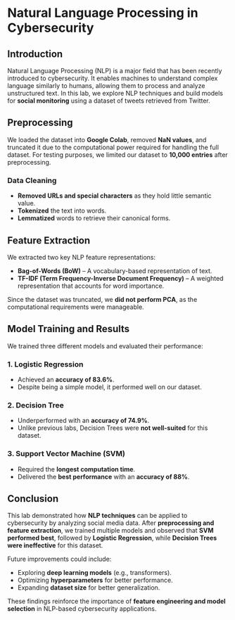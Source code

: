 # **Natural Language Processing in Cybersecurity**

## **Introduction**
Natural Language Processing (NLP) is a major field that has been recently introduced to cybersecurity. It enables machines to understand complex language similarly to humans, allowing them to process and analyze unstructured text. In this lab, we explore NLP techniques and build models for **social monitoring** using a dataset of tweets retrieved from Twitter.

## **Preprocessing**
We loaded the dataset into **Google Colab**, removed **NaN values**, and truncated it due to the computational power required for handling the full dataset. For testing purposes, we limited our dataset to **10,000 entries** after preprocessing.

### **Data Cleaning**
- **Removed URLs and special characters** as they hold little semantic value.
- **Tokenized** the text into words.
- **Lemmatized** words to retrieve their canonical forms.

## **Feature Extraction**
We extracted two key NLP feature representations:
- **Bag-of-Words (BoW)** – A vocabulary-based representation of text.
- **TF-IDF (Term Frequency-Inverse Document Frequency)** – A weighted representation that accounts for word importance.

Since the dataset was truncated, we **did not perform PCA**, as the computational requirements were manageable.

## **Model Training and Results**
We trained three different models and evaluated their performance:

### **1. Logistic Regression**
- Achieved an **accuracy of 83.6%**.
- Despite being a simple model, it performed well on our dataset.

### **2. Decision Tree**
- Underperformed with an **accuracy of 74.9%**.
- Unlike previous labs, Decision Trees were **not well-suited** for this dataset.

### **3. Support Vector Machine (SVM)**
- Required the **longest computation time**.
- Delivered the **best performance** with an **accuracy of 88%**.

## **Conclusion**
This lab demonstrated how **NLP techniques** can be applied to cybersecurity by analyzing social media data. After **preprocessing and feature extraction**, we trained multiple models and observed that **SVM performed best**, followed by **Logistic Regression**, while **Decision Trees were ineffective** for this dataset. 

Future improvements could include:
- Exploring **deep learning models** (e.g., transformers).
- Optimizing **hyperparameters** for better performance.
- Expanding **dataset size** for better generalization.

These findings reinforce the importance of **feature engineering and model selection** in NLP-based cybersecurity applications.
